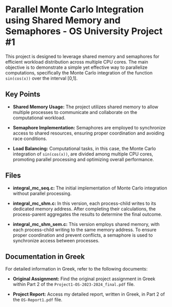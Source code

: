 # Parallel Monte Carlo Integration using Shared Memory and Semaphores - OS University Project #1

This project is designed to leverage shared memory and semaphores for efficient workload distribution across multiple CPU cores. The main objective is to demonstrate a simple yet effective way to parallelize computations, specifically the Monte Carlo integration of the function `sin(cos(x))` over the interval [0,1]. 

## Key Points

- **Shared Memory Usage:** The project utilizes shared memory to allow multiple processes to communicate and collaborate on the computational workload.

- **Semaphore Implementation:** Semaphores are employed to synchronize access to shared resources, ensuring proper coordination and avoiding race conditions.

- **Load Balancing:** Computational tasks, in this case, the Monte Carlo integration of `sin(cos(x))`, are divided among multiple CPU cores, promoting parallel processing and optimizing overall performance.

## Files

- **integral_mc_seq.c:** The initial implementation of Monte Carlo integration without parallel processing.

- **integral_mc_shm.c:** In this version, each process-child writes to its dedicated memory address. After completing their calculations, the process-parent aggregates the results to determine the final outcome.

- **integral_mc_shm_sem.c:** This version employs shared memory, with each process-child writing to the same memory address. To ensure proper coordination and prevent conflicts, a semaphore is used to synchronize access between processes.

## Documentation in Greek

For detailed information in Greek, refer to the following documents:

- **Original Assignment:** Find the original project assignment in Greek within Part 2 of the `Project1-OS-2023-2024_final.pdf` file.

- **Project Report:** Access my detailed report, written in Greek, in Part 2 of the `OS-Report1.pdf` file.
